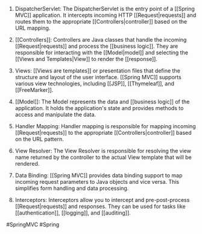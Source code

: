 1. DispatcherServlet: The DispatcherServlet is the entry point of a [[Spring MVC]] application. It intercepts incoming HTTP [[Request|requests]] and routes them to the appropriate [[Controllers|controller]] based on the URL mapping.
    
2. [[Controllers]]: Controllers are Java classes that handle the incoming [[Request|requests]] and process the [[business logic]]. They are responsible for interacting with the [[Model|model]] and selecting the [[Views and Templates|View]] to render the [[response]].
    
3. Views: [[Views are templates]] or presentation files that define the structure and layout of the user interface. [[Spring MVC]] supports various view technologies, including [[JSP]], [[Thymeleaf]], and [[FreeMarker]].
    
4. [[Model]]: The Model represents the data and [[business logic]] of the application. It holds the application's state and provides methods to access and manipulate the data.
    
5. Handler Mapping: Handler mapping is responsible for mapping incoming [[Request|requests]] to the appropriate [[Controllers|controller]] based on the URL pattern.
    
6. View Resolver: The View Resolver is responsible for resolving the view name returned by the controller to the actual View template that will be rendered.
    
7. Data Binding: [[Spring MVC]] provides data binding support to map incoming request parameters to Java objects and vice versa. This simplifies form handling and data processing.
    
8. Interceptors: Interceptors allow you to intercept and pre-post-process [[Request|requests]] and responses. They can be used for tasks like [[authentication]], [[logging]], and [[auditing]].

#SpringMVC #Spring 